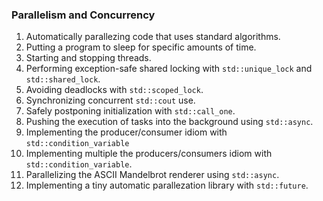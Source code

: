 ### Parallelism and Concurrency
1. Automatically parallezing code that uses standard algorithms.
2. Putting a program to sleep for specific amounts of time.
3. Starting and stopping threads.
4. Performing  exception-safe shared locking with `std::unique_lock` and `std::shared_lock`.
5. Avoiding deadlocks with `std::scoped_lock`.
6. Synchronizing concurrent `std::cout` use.
7. Safely postponing initialization with `std::call_one`.
8. Pushing the execution of tasks into the background using `std::async`.
9. Implementing the producer/consumer idiom with `std::condition_variable`
10. Implementing multiple the producers/consumers idiom with `std::condition_variable`.
11. Parallelizing the ASCII Mandelbrot renderer using `std::async`.
12. Implementing a tiny automatic parallezation library with `std::future`. 
